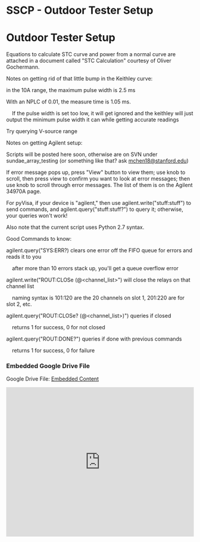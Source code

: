 # SSCP - Outdoor Tester Setup

# Outdoor Tester Setup

Equations to calculate STC curve and power from a normal curve are attached in a document called "STC Calculation" courtesy of Oliver Gochermann. 

Notes on getting rid of that little bump in the Keithley curve:

in the 10A range, the maximum pulse width is 2.5 ms

With an NPLC of 0.01, the measure time is 1.05 ms.

    If the pulse width is set too low, it will get ignored and the keithley will just output the minimum pulse width it can while getting accurate readings

Try querying V-source range

Notes on getting Agilent setup:

Scripts will be posted here soon, otherwise are on SVN under sundae_array_testing (or something like that? ask mchen18@stanford.edu)

If error message pops up, press "View" button to view them; use knob to scroll, then press view to confirm you want to look at error messages; then use knob to scroll through error messages. The list of them is on the Agilent 34970A page. 

For pyVisa, if your device is "agilent," then use agilent.write("stuff:stuff") to send commands, and agilent.query("stuff:stuff?") to query it; otherwise, your queries won't work!

Also note that the current script uses Python 2.7 syntax. 

Good Commands to know:

agilent.query("SYS:ERR?) clears one error off the FIFO queue for errors and reads it to you

    after more than 10 errors stack up, you'll get a queue overflow error

agilent.write("ROUT:CLOSe (@<channel_list>") will close the relays on that channel list

    naming syntax is 101:120 are the 20 channels on slot 1, 201:220 are for slot 2, etc. 

agilent.query("ROUT:CLOSe? (@<channel_list>)") queries if closed

    returns 1 for success, 0 for not closed

agilent.query("ROUT:DONE?") queries if done with previous commands

    returns 1 for success, 0 for failure

[](https://drive.google.com/folderview?id=1M8Lu4wO889YZOxSWxL6qCqlbGsE-iqab)

### Embedded Google Drive File

Google Drive File: [Embedded Content](https://drive.google.com/embeddedfolderview?id=1M8Lu4wO889YZOxSWxL6qCqlbGsE-iqab#list)

<iframe width="100%" height="400" src="https://drive.google.com/embeddedfolderview?id=1M8Lu4wO889YZOxSWxL6qCqlbGsE-iqab#list" frameborder="0"></iframe>

